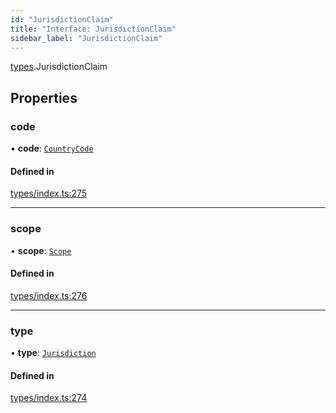 ```yaml
---
id: "JurisdictionClaim"
title: "Interface: JurisdictionClaim"
sidebar_label: "JurisdictionClaim"
---
```


[types](../../../modules/Types/Types.md).JurisdictionClaim

## Properties

### code

• **code**: [`CountryCode`](../../../enums/Generated/Types/CountryCode/CountryCode.md)

#### Defined in

[types/index.ts:275](https://github.com/PolymeshAssociation/polymesh-sdk/blob/968f8d70c/src/types/index.ts#L275)

___

### scope

• **scope**: [`Scope`](../Scope/Scope.md)

#### Defined in

[types/index.ts:276](https://github.com/PolymeshAssociation/polymesh-sdk/blob/968f8d70c/src/types/index.ts#L276)

___

### type

• **type**: [`Jurisdiction`](../../../enums/Types/ClaimType/ClaimType.md#jurisdiction)

#### Defined in

[types/index.ts:274](https://github.com/PolymeshAssociation/polymesh-sdk/blob/968f8d70c/src/types/index.ts#L274)
